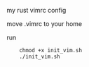 my rust vimrc config

move .vimrc to your home 

run
```
    chmod +x init_vim.sh
    ./init_vim.sh
```

